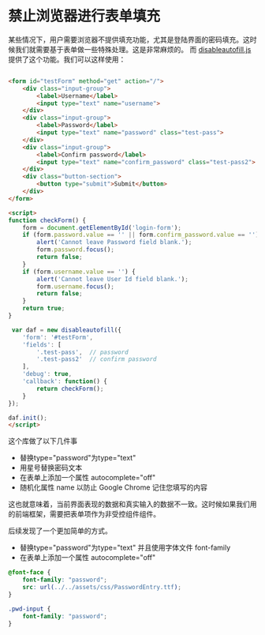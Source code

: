 # 禁止浏览器进行表单填充

某些情况下，用户需要浏览器不提供填充功能，尤其是登陆界面的密码填充。这时候我们就需要基于表单做一些特殊处理。这是非常麻烦的。
而 [disableautofill.js](https://github.com/terrylinooo/disableautofill.js) 提供了这个功能。我们可以这样使用：

```html

<form id="testForm" method="get" action="/">
    <div class="input-group">
        <label>Username</label>
        <input type="text" name="username">
    </div>
    <div class="input-group">
        <label>Password</label>
        <input type="text" name="password" class="test-pass">
    </div>
    <div class="input-group">
        <label>Confirm password</label>
        <input type="text" name="confirm_password" class="test-pass2">
    </div>
    <div class="button-section">
        <button type="submit">Submit</button>
    </div>
</form>

<script>
function checkForm() {
    form = document.getElementById('login-form');
    if (form.password.value == '' || form.confirm_password.value == '') {
        alert('Cannot leave Password field blank.');
        form.password.focus();
        return false;
    }
    if (form.username.value == '') {
        alert('Cannot leave User Id field blank.');
        form.username.focus();
        return false;
    }
    return true;
}

 var daf = new disableautofill({
    'form': '#testForm',
    'fields': [
        '.test-pass',  // password
        '.test-pass2'  // confirm password
    ],
    'debug': true,
    'callback': function() {
        return checkForm();
    }
});

daf.init();
</script>
```

这个库做了以下几件事

- 替换type="password"为type="text"
- 用星号替换密码文本
- 在表单上添加一个属性 autocomplete="off"
- 随机化属性 name 以防止 Google Chrome 记住您填写的内容

这也就意味着，当前界面表现的数据和真实输入的数据不一致。这时候如果我们用的前端框架，需要把表单项作为非受控组件组件。

后续发现了一个更加简单的方式。

- 替换type="password"为type="text" 并且使用字体文件 font-family
- 在表单上添加一个属性 autocomplete="off"

```css
@font-face {
    font-family: "password";
    src: url(../../assets/css/PasswordEntry.ttf);
}

.pwd-input {
    font-family: "password";
}
```
